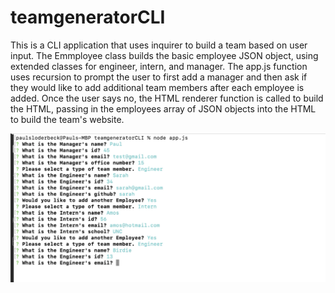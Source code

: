 # teamgeneratorCLI
This is a CLI application that uses inquirer to build a team based on user input. The Emmployee class builds the basic employee JSON object, using extended classes for engineer, intern, and manager. The app.js function uses recursion to prompt the user to first add a manager and then ask if they would like to add additional team members after each employee is added. Once the user says no, the HTML renderer function is called to build the HTML, passing in the employees array of JSON objects into the HTML to build the team's website.

![screenshot](https://github.com/paulsloderbeck/teamgeneratorCLI/blob/master/screenshot.png)